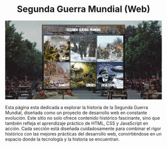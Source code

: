 <h1  align="center">Segunda Guerra Mundial (Web)</h1>
<p align="center">
  <img src="imageGit/img.jpg" alt="screenshot" />
</p>

<p aling="center">
 Esta página esta dedicada a explorar la historia de la Segunda Guerra Mundial, diseñada como un proyecto de desarrollo web en constante evolución. Este sitio no solo ofrece contenido histórico fascinante, sino que también refleja el aprendizaje práctico de HTML, CSS y     
 JavaScript en acción. Cada sección está diseñada cuidadosamente para combinar el rigor histórico con las mejores prácticas del desarrollo web, convirtiéndose en un espacio donde la tecnología y la historia se encuentran.
</p>
